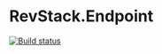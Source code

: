 # RevStack.Endpoint

[![Build status](https://ci.appveyor.com/api/projects/status/hm88qlfcpaislvj9?svg=true)](https://ci.appveyor.com/project/tachyon1337/endpoint)